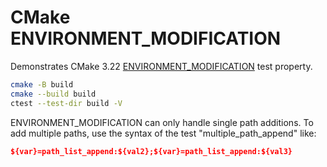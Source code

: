 # CMake ENVIRONMENT_MODIFICATION

Demonstrates CMake 3.22 [ENVIRONMENT_MODIFICATION](https://cmake.org/cmake/help/latest/prop_test/ENVIRONMENT_MODIFICATION.html) test property.

```sh
cmake -B build
cmake --build build
ctest --test-dir build -V
```

ENVIRONMENT_MODIFICATION can only handle single path additions.
To add multiple paths, use the syntax of the test "multiple_path_append" like:

```cmake
${var}=path_list_append:${val2};${var}=path_list_append:${val3}
```
